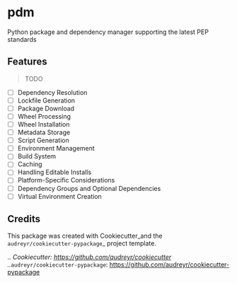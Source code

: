 
# pdm

Python package and dependency manager supporting the latest PEP standards

## Features

> TODO

* [ ] Dependency Resolution
* [ ] Lockfile Generation
* [ ] Package Download
* [ ] Wheel Processing
* [ ] Wheel Installation
* [ ] Metadata Storage
* [ ] Script Generation
* [ ] Environment Management
* [ ] Build System
* [ ] Caching
* [ ] Handling Editable Installs
* [ ] Platform-Specific Considerations
* [ ] Dependency Groups and Optional Dependencies
* [ ] Virtual Environment Creation

## Credits

This package was created with Cookiecutter_and the `audreyr/cookiecutter-pypackage`_ project template.

.. _Cookiecutter: <https://github.com/audreyr/cookiecutter>
.._`audreyr/cookiecutter-pypackage`: <https://github.com/audreyr/cookiecutter-pypackage>
